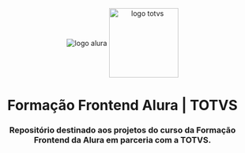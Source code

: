 <div align="center">

<img align="center" alt="logo alura" title="Alura" src="https://raw.githubusercontent.com/MonicaHillman/aluraplay-requisicoes/main/img/logo.png" />
<img align="center" width="140px" alt="logo totvs" title="TOTVS" src="https://logodownload.org/wp-content/uploads/2019/12/totvs-logo.png" />

# Formação Frontend Alura | TOTVS

### Repositório destinado aos projetos do curso da Formação Frontend da Alura em parceria com a TOTVS.

</div>
